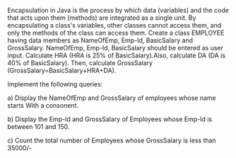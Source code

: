 Encapsulation in Java is the process by which data (variables) and the code that acts upon them (methods) are integrated as a single unit. By encapsulating a class's variables, other classes cannot access them, and only the methods of the class can access them. 
Create a class EMPLOYEE having data members as NameOfEmp, Emp-Id, BasicSalary and GrossSalary. NameOfEmp, Emp-Id, BasicSalary should be entered as user input. Calculate HRA (HRA is 25% of BasicSalary).Also, calculate DA (DA is 40% of BasicSalary). Then, calculate GrossSalary (GrossSalary=BasicSalary+HRA+DA). 

Implement the following queries:

a) Display the NameOfEmp and GrossSalary of employees whose name starts With a consonent.

b) Display the Emp-Id and GrossSalary of Employees whose Emp-Id is between 101 and 150.

c) Count the total number of Employees whose GrossSalary is less than 35000/-
